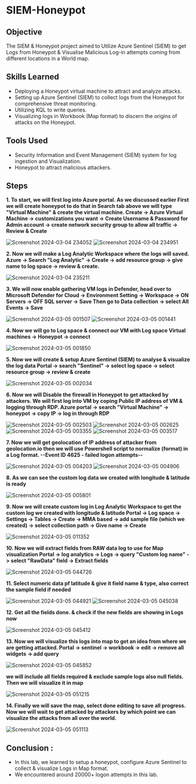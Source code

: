 # SIEM-Honeypot

## Objective

The SIEM & Honeypot project aimed to Utilize Azure Sentinel (SIEM) to get Logs from Honeypot & Visualise Malicious Log-in attempts coming from different locations in a World map.

## Skills Learned

- Deploying a Honeypot virtual machine to attract and analyze attacks.
- Setting up Azure Sentinel (SIEM) to collect logs from the Honeypot for comprehensive threat monitoring.
- Utilizing KQL to write queries.
- Visualizing logs in Workbook (Map format) to discern the origins of attacks on the Honeypot.

## Tools Used

- Security Information and Event Management (SIEM) system for log ingestion and Visualization.
- Honeypot to attract malicious attackers.

## Steps

**1. To start, we will first log into Azure portal. As we discussed earlier First we will create honeypot to do that in Search tab above we will type "Virtual Machine" & create the virtual machine.
    Create -> Azure Virtual Machine -> customizations you want -> Create Username & Password for Admin account -> create network security group to allow all traffic -> Review & Create**

![Screenshot 2024-03-04 234052](https://github.com/laaaaaarry/SIEM-Honeypot/assets/125237930/1342bdaf-ce3e-4a35-8ead-049a6ec71670)
![Screenshot 2024-03-04 234951](https://github.com/laaaaaarry/SIEM-Honeypot/assets/125237930/bc4e9a09-08b9-4a82-90dd-a9a58ed26619)

**2. Now we will make a Log Analytic Workspace where the logs will saved. 
    Azure -> Search "Log Analytic" -> Create -> add resource group -> give name to log space -> review & create.**
   
![Screenshot 2024-03-04 235211](https://github.com/laaaaaarry/SIEM-Honeypot/assets/125237930/ee9f7075-63d0-4a09-8f65-2e9b19facd13)

**3. We will now enable gathering VM logs in Defender, head over to Microsoft Defender for Cloud -> Environment Setting -> Workspace -> ON Servers -> OFF SQL server -> Save
    Then go to Data collection -> select All Events -> Save**

![Screenshot 2024-03-05 001507](https://github.com/laaaaaarry/SIEM-Honeypot/assets/125237930/caa11ce0-ab97-4853-ba3c-732e3a1999ed)
![Screenshot 2024-03-05 001441](https://github.com/laaaaaarry/SIEM-Honeypot/assets/125237930/81aec98b-bf77-46da-a6f8-77f1237fcfda)

**4. Now we will go to Log space & connect our VM with Log space
    Virtual machines -> Honeypot -> connect**

![Screenshot 2024-03-05 001850](https://github.com/laaaaaarry/SIEM-Honeypot/assets/125237930/88d96a25-d124-4ff6-a74d-20b47bc5b349)

**5. Now we will create & setup Azure Sentinel (SIEM) to analyse & visualize the log data
    Portal -> search "Sentinel" -> select log space -> select resource group -> review & create**

![Screenshot 2024-03-05 002034](https://github.com/laaaaaarry/SIEM-Honeypot/assets/125237930/b286d821-f1ea-48d6-a25b-17e3ac299b5c)

**6. Now we will Disable the firewall in Honeypot to get attacked by attackers. We will first log into VM by coping Public IP address of VM & logging through RDP.
    Azure portal -> search "Virtual Machine" -> honeypot -> copy IP -> log in through RDP**

![Screenshot 2024-03-05 002503](https://github.com/laaaaaarry/SIEM-Honeypot/assets/125237930/cc4fe38e-8522-43c4-937c-0801c1efb47c)
![Screenshot 2024-03-05 002625](https://github.com/laaaaaarry/SIEM-Honeypot/assets/125237930/cfb2e48d-e35e-4273-b5de-943137024431)
![Screenshot 2024-03-05 003355](https://github.com/laaaaaarry/SIEM-Honeypot/assets/125237930/e58143d2-427f-406e-8ed7-9e38c9be17d3)
![Screenshot 2024-03-05 003517](https://github.com/laaaaaarry/SIEM-Honeypot/assets/125237930/c06b941d-481e-4e37-927f-ab407423e7ac)

**7. Now we will get geolocation of IP address of attacker from geolocation.io then we will use Powershell script to normalize (format) in a Log format.
    --Event ID 4625 - failed logon attempts--**
 
![Screenshot 2024-03-05 004203](https://github.com/laaaaaarry/SIEM-Honeypot/assets/125237930/2a8dc283-7bed-4f17-a88d-3c24e384e3c0)
![Screenshot 2024-03-05 004906](https://github.com/laaaaaarry/SIEM-Honeypot/assets/125237930/88887bfb-689a-4595-904b-378edfc5d8f3)

**8. As we can see the custom log data we created with longitude & latitude is ready**

![Screenshot 2024-03-05 005801](https://github.com/laaaaaarry/SIEM-Honeypot/assets/125237930/ef598bc9-ecd2-4e8c-80b4-2b7501a7f709)


**9. Now we will create custom log in Log Analytic Workspace to get the custom log we created with longitude & latitude
    Portal -> Log space -> Settings -> Tables -> Create -> MMA based -> add sample file (which we created) -> select collection path -> Give name -> Create**

![Screenshot 2024-03-05 011352](https://github.com/laaaaaarry/SIEM-Honeypot/assets/125237930/bb3f7616-c12d-4d44-b312-8e45f4ce5688)


**10. Now we will extract fields from RAW data log to use for Map visualization
      Portal -> log analytics -> Logs -> query "Custom log name" -> select "RawData" field -> Extract fields**

![Screenshot 2024-03-05 044726](https://github.com/laaaaaarry/SIEM-Honeypot/assets/125237930/0e703048-f78d-4c62-8da9-1991f0125664)


**11. Select numeric data pf latitude & give it field name & type, also correct the sample field if needed**

![Screenshot 2024-03-05 044921](https://github.com/laaaaaarry/SIEM-Honeypot/assets/125237930/8674a31b-0a7c-4b4f-9b17-5311d2fc9248)
![Screenshot 2024-03-05 045038](https://github.com/laaaaaarry/SIEM-Honeypot/assets/125237930/e87e7f84-1c0b-4545-83ed-e0175e31b05d)

 
**12. Get all the fields done. & check if the new fields are showing in Logs now**
 
![Screenshot 2024-03-05 045412](https://github.com/laaaaaarry/SIEM-Honeypot/assets/125237930/3d33742a-3eb2-4105-ae48-ac11b5c167c3)


**13. Now we will visualize this logs into map to get an idea from where we are getting attacked.
	    Portal -> sentinel -> workbook -> edit -> remove all widgets -> add query**
	
![Screenshot 2024-03-05 045852](https://github.com/laaaaaarry/SIEM-Honeypot/assets/125237930/cee99952-8d2c-44ad-a81c-2f2793867179)


**we will include all fields required & exclude sample logs also null fields. Then we will visualize it in map**

![Screenshot 2024-03-05 051215](https://github.com/laaaaaarry/SIEM-Honeypot/assets/125237930/ed3cdc1c-4f3b-411c-8d90-51a0993ab257)


**14. Finally we will save the map, select done editing to save all progress. Now we will wait to get attacked by attackers by which point we can visualize the attacks from all over the world.**

![Screenshot 2024-03-05 051113](https://github.com/laaaaaarry/SIEM-Honeypot/assets/125237930/a2626270-26f4-49a8-9fdf-03628973e62f)


## Conclusion : 
- In this lab, we learned to setup a honeypot, configure Azure Sentinel to collect & visualize Logs in Map format.
- We encountered around 20000+ logon attempts in this lab.
